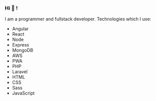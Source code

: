 ### Hi 👋 !

I am a programmer and fullstack developer. Technologies which I use:

<ul> 
<li>Angular</li>
<li>React</li>
<li>Node</li>
<li>Express</li>
<li>MongoDB</li>
<li>AWS</li>
<li>PWA</li>
<li>PHP</li>
<li>Laravel</li>
<li>HTML</li>
<li>CSS</li>
<li>Sass</li>
<li>JavaScript</li>
 </ul>

<!--
**mithujoy/mithujoy** is a ✨ _special_ ✨ repository because its `README.md` (this file) appears on your GitHub profile.

Here are some ideas to get you started:

- 🔭 I’m currently working on ...
- 🌱 I’m currently learning ...
- 👯 I’m looking to collaborate on ...
- 🤔 I’m looking for help with ...
- 💬 Ask me about ...
- 📫 How to reach me: ...
- 😄 Pronouns: ...
- ⚡ Fun fact: ...
-->
